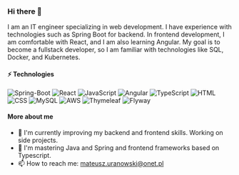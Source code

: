 ### Hi there 👋
I am an IT engineer specializing in web development. I have experience with technologies such as Spring Boot for backend. In frontend development, 
I am comfortable with React, and I am also learning Angular. My goal is to become a fullstack developer, 
so I am familiar with technologies like SQL, Docker, and Kubernetes.

#### ⚡ Technologies <br />

![Spring-Boot][Spring-Boot]
![React][React]
![JavaScript][JavaScript]
![Angular][Angular]
![TypeScript][TypeScript]
![HTML][HTML]
![CSS][CSS]
![MySQL][MySQL]
![AWS][AWS]
![Thymeleaf][Thymeleaf]
![Flyway][Flyway]

#### More about me

- 🔭 I'm currently improving my backend and frontend skills. Working on side projects.
- 🌱 I'm mastering Java and Spring and frontend frameworks based on Typescript.
- 📫 How to reach me: mateusz.uranowski@onet.pl

[Spring-Boot]: https://img.shields.io/badge/Spring--Boot-black?logo=springboot&logoColor=6DB33F
[React]: https://img.shields.io/badge/React-black?logo=react
[Angular]: https://img.shields.io/badge/Angular-c3002f?logo=Angular
[HTML]: https://img.shields.io/badge/HTML-white?logo=html5
[CSS]: https://img.shields.io/badge/CSS-264ee4?logo=css3
[JavaScript]: https://img.shields.io/badge/JavaScript-black?logo=javascript
[TypeScript]: https://img.shields.io/badge/TypeScript-000?logo=TypeScript
[MySQL]: https://img.shields.io/badge/MySQL-3e4149?logo=mysql&logoColor=%234479A1
[AWS]: https://img.shields.io/badge/AWS-fe9900?logo=amazonaws
[Thymeleaf]: https://img.shields.io/badge/Thymeleaf-005F0F?logo=thymeleaf
[Flyway]: https://img.shields.io/badge/Flyway-CC0200?logo=flyway
